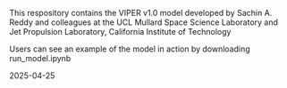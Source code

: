 This respository contains the VIPER v1.0 model developed by Sachin A. Reddy and colleagues at the UCL Mullard Space Science Laboratory and Jet Propulsion Laboratory, California Institute of Technology

Users can see an example of the model in action by downloading run_model.ipynb


2025-04-25
